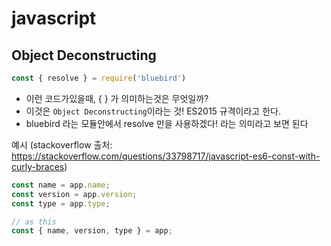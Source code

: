 # javascript 

## Object Deconstructing 
```javascript 
const { resolve } = require('bluebird') 
```
- 이런 코드가있을때, { } 가 의미하는것은 무엇일까? 
- 이것은 `Object Deconstructing`이라는 것! ES2015 규격이라고 한다. 
- bluebird 라는 모듈안에서 resolve 만을 사용하겠다! 라는 의미라고 보면 된다

예시 (stackoverflow 출처: https://stackoverflow.com/questions/33798717/javascript-es6-const-with-curly-braces) 
```javascript
const name = app.name;
const version = app.version;
const type = app.type;

// as this
const { name, version, type } = app;
```
